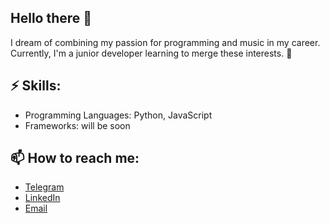 ## Hello there 👋
<!-- 
[![Buy me a coffee]()]() 
-->
I dream of combining my passion for programming and music in my career. Currently, I'm a junior developer learning to merge these interests. 🌱

## ⚡ Skills:

- Programming Languages: Python, JavaScript
- Frameworks: will be soon

## 📫 How to reach me:

- [Telegram](https://tm.me/darkvib)
- [LinkedIn](https://www.linkedin.com/in/darkdomian/)
- [Email](mailto:darkdomian@gmail.com)
